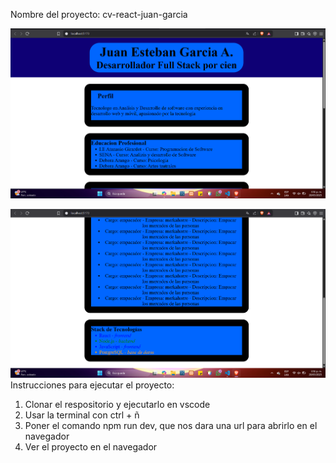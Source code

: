 Nombre del proyecto: cv-react-juan-garcia

![alt text](image-1.png)

![alt text](image-2.png)
Instrucciones para ejecutar el proyecto:
1. Clonar el respositorio y ejecutarlo en vscode
2. Usar la terminal con ctrl + ñ
3. Poner el comando npm run dev, que nos dara una url para abrirlo en el navegador
4. Ver el proyecto en el navegador
